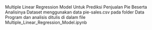 Multiple Linear Regression Model Untuk Prediksi Penjualan Pie Beserta Analisinya
Dataset menggunakan data pie-sales.csv pada folder Data
Program dan analisis ditulis di dalam file Multiple_Linear_Regression_Model.ipynb
